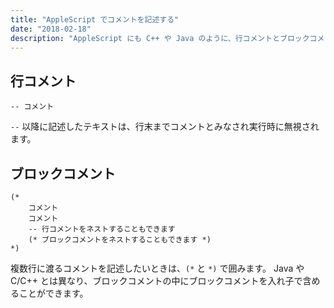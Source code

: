 ```yaml
---
title: "AppleScript でコメントを記述する"
date: "2018-02-18"
description: "AppleScript にも C++ や Java のように、行コメントとブロックコメントのための構文が用意されています。"
---
```



行コメント
----

~~~
-- コメント
~~~

`--` 以降に記述したテキストは、行末までコメントとみなされ実行時に無視されます。


ブロックコメント
----

~~~
(*
    コメント
    コメント
    -- 行コメントをネストすることもできます
    (* ブロックコメントをネストすることもできます *)
*)
~~~

複数行に渡るコメントを記述したいときは、`(*` と `*)` で囲みます。
Java や C/C++ とは異なり、ブロックコメントの中にブロックコメントを入れ子で含めることができます。

